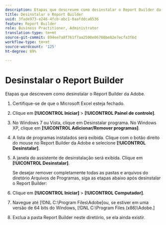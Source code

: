 ```yaml
---
description: Etapas que descrevem como desinstalar o Report Builder da Adobe.
title: Desinstalar o Report Builder
uuid: 3fade973-e246-4fcb-abc1-0aafddca0536
feature: Report Builder
role: Business Practitioner, Administrator
translation-type: tm+mt
source-git-commit: 894ee7a8f761f7aa2590e06708be82e7ecfa3f6d
workflow-type: tm+mt
source-wordcount: '125'
ht-degree: 89%

---
```



# Desinstalar o Report Builder

Etapas que descrevem como desinstalar o Report Builder da Adobe.

1. Certifique-se de que o Microsoft Excel esteja fechado.
1. Clique em **[!UICONTROL Iniciar]** > **[!UICONTROL Painel de controle]**.
1. No Windows 7 ou Vista, clique em Desinstalar programa. No Windows XP, clique em **[!UICONTROL Adicionar/Remover programas]**.
1. A lista de programas instalados será exibida. Clique com o botão direito do mouse no Report Builder da Adobe e selecione **[!UICONTROL Desinstalar]**.
1. A janela do assistente de desinstalação será exibida. Clique em **[!UICONTROL Desinstalar]**.

   Se desejar remover completamente todas as pastas e arquivos do diretório Arquivos de Programas, siga as etapas abaixo após desinstalar o Report Builder:
1. Clique em **[!UICONTROL Iniciar]** > **[!UICONTROL Computador]**.
1. Navegue até  [!DNL C:\Program Files\Adobe\]ou, se estiver em uma versão de 64 bits do Windows, [!DNL C:\Program Files (x86)\Adobe.]
1. Exclua a pasta Report Builder neste diretório, se ela ainda existir.
